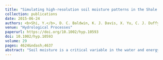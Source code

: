 ```yaml
---
title: "Simulating high‐resolution soil moisture patterns in the Shale Hills watershed using a land surface hydrologic model"
collection: publications
date: 2015-06-24
authors: <b>Shi, Y.</b>, D. C. Baldwin, K. J. Davis, X. Yu, C. J. Duffy, and H. Lin
venue: "Hydrological Processes"
paperurl: https://doi.org/10.1002/hyp.10593
doi: 10.1002/hyp.10593
volume: 29
pages: 4624&ndash;4637
abstract: "Soil moisture is a critical variable in the water and energy cycles. The prediction of soil moisture patterns, especially at high spatial resolution, is challenging. This study tests the ability of a land surface hydrologic model (Flux‐PIHM) to simulate high‐resolution soil moisture patterns in the Shale Hills watershed (0.08 km<sup>2</sup>) in central Pennsylvania. Locally measured variables including a soil map, soil parameters, a tree map, and lidar topographic data, all have been synthesized into Flux‐PIHM to provide model inputs. The predicted 10‐cm soil moisture patterns for 15 individual days encompassing seven months in 2009 are compared with the observations from 61 soil moisture monitoring sites. Calibrated using only watershed‐scale and a few point‐based measurements, and driven by spatially uniform meteorological forcing, Flux‐PIHM is able to simulate the observed macro spatial pattern of soil moisture at &tilde;10‐m resolution (spatial correlation coefficient &tilde;0.6) and the day‐to‐day variation of this soil moisture pattern, although it underestimates the amplitude of the spatial variability and the mean soil moisture. Results show that the spatial distribution of soil hydraulic parameters has the dominant effect on the soil moisture spatial pattern. The surface topography and depth to bedrock also affect the soil moisture patterns in this watershed. Using the National Land Cover Database (NLCD) in place of a local tree survey map makes a negligible difference. Field measured soil type maps and soil type‐specific hydraulic parameters significantly improve the predicted soil moisture pattern as compared to the most detailed national soils database (Soil Survey Geographic Database, or SSURGO, 30‐m resolution)."
---
```

